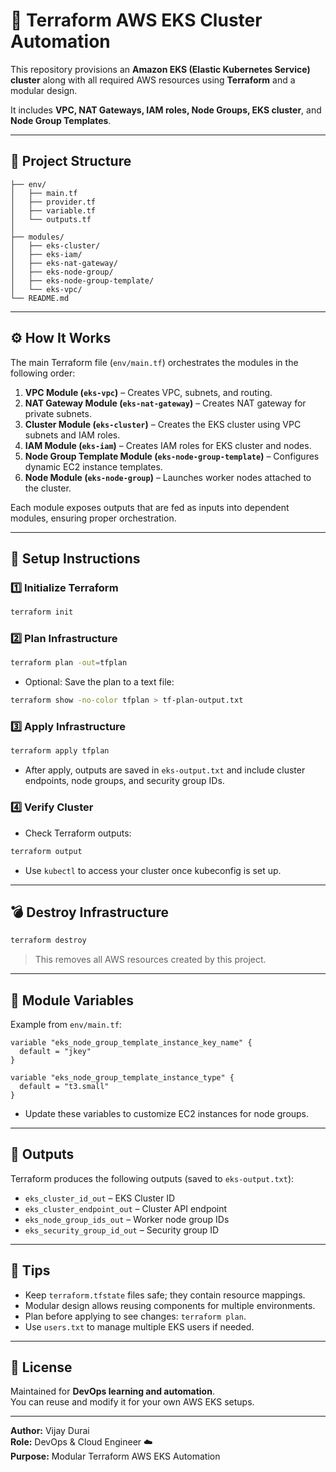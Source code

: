 # 🐝 Terraform AWS EKS Cluster Automation

This repository provisions an **Amazon EKS (Elastic Kubernetes Service) cluster** along with all required AWS resources using **Terraform** and a modular design.

It includes **VPC, NAT Gateways, IAM roles, Node Groups, EKS cluster**, and **Node Group Templates**.

---

## 📁 Project Structure

```
├── env/
│   ├── main.tf
│   ├── provider.tf
│   ├── variable.tf
│   └── outputs.tf
│
├── modules/
│   ├── eks-cluster/
│   ├── eks-iam/
│   ├── eks-nat-gateway/
│   ├── eks-node-group/
│   ├── eks-node-group-template/
│   └── eks-vpc/
└── README.md
```

---

## ⚙️ How It Works

The main Terraform file (`env/main.tf`) orchestrates the modules in the following order:

1. **VPC Module (`eks-vpc`)** – Creates VPC, subnets, and routing.
2. **NAT Gateway Module (`eks-nat-gateway`)** – Creates NAT gateway for private subnets.
3. **Cluster Module (`eks-cluster`)** – Creates the EKS cluster using VPC subnets and IAM roles.
4. **IAM Module (`eks-iam`)** – Creates IAM roles for EKS cluster and nodes.
5. **Node Group Template Module (`eks-node-group-template`)** – Configures dynamic EC2 instance templates.
6. **Node Module (`eks-node-group`)** – Launches worker nodes attached to the cluster.

Each module exposes outputs that are fed as inputs into dependent modules, ensuring proper orchestration.

---

## 🚀 Setup Instructions

### 1️⃣ Initialize Terraform
```bash
terraform init
```

### 2️⃣ Plan Infrastructure
```bash
terraform plan -out=tfplan
```
- Optional: Save the plan to a text file:
```bash
terraform show -no-color tfplan > tf-plan-output.txt
```

### 3️⃣ Apply Infrastructure
```bash
terraform apply tfplan
```
- After apply, outputs are saved in `eks-output.txt` and include cluster endpoints, node groups, and security group IDs.

### 4️⃣ Verify Cluster
- Check Terraform outputs:
```bash
terraform output
```
- Use `kubectl` to access your cluster once kubeconfig is set up.

---

## 💣 Destroy Infrastructure
```bash
terraform destroy
```
> This removes all AWS resources created by this project.

---

## 🧱 Module Variables

Example from `env/main.tf`:

```hcl
variable "eks_node_group_template_instance_key_name" {
  default = "jkey"
}

variable "eks_node_group_template_instance_type" {
  default = "t3.small"
}
```

- Update these variables to customize EC2 instances for node groups.

---

## 🧩 Outputs

Terraform produces the following outputs (saved to `eks-output.txt`):

- `eks_cluster_id_out` – EKS Cluster ID  
- `eks_cluster_endpoint_out` – Cluster API endpoint  
- `eks_node_group_ids_out` – Worker node group IDs  
- `eks_security_group_id_out` – Security group ID  

---

## 🧠 Tips

- Keep `terraform.tfstate` files safe; they contain resource mappings.  
- Modular design allows reusing components for multiple environments.  
- Plan before applying to see changes: `terraform plan`.  
- Use `users.txt` to manage multiple EKS users if needed.

---

## 📜 License

Maintained for **DevOps learning and automation**.  
You can reuse and modify it for your own AWS EKS setups.

---

**Author:** Vijay Durai  
**Role:** DevOps & Cloud Engineer ☁️  
**Purpose:** Modular Terraform AWS EKS Automation

